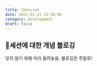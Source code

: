 ```yaml
---
title: 🐧Session
date: 2021-01-21 23:30:00
category: development
draft: false
---
```


## 🍊세션에 대한 개념 블로깅

잊지 않기 위해 미리 올려놓음. 블로깅은 주말로!
